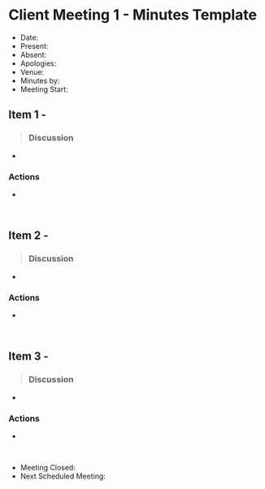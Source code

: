 # Client Meeting 1 - Minutes Template

- Date: 
- Present:
- Absent:
- Apologies:
- Venue:
- Minutes by:
- Meeting Start:

## Item 1 - 
> **<Description>**
> ### Discussion
 - 
 ### Actions
 - 
<br>

## Item 2 - 
> **<Description>**
> ### Discussion
 - 
 ### Actions
 - 
<br>

## Item 3 - 
> **<Description>**
> ### Discussion
 - 
 ### Actions
 - 
<br>

- Meeting Closed:
- Next Scheduled Meeting:
